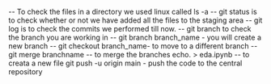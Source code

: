 -- To check the files in a directory we used linux called ls -a
-- git status is to check whether or not we have added all the files to the staging area 
-- git log is to check the commits we performed till now.
-- git branch to check the branch you are working in
-- git branch branch_name - you will create a new branch
-- git checkout branch_name- to move to a different branch 
-- git merge branchname -- to merge the branches echo. > eda.ipynb 
-- to creata a new file git push -u origin main - push the code to the central repository